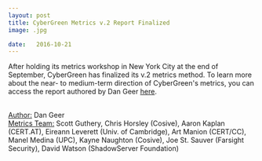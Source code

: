 ```yaml
---
layout: post
title: CyberGreen Metrics v.2 Report Finalized 
image: .jpg

date:   2016-10-21
---
```


After holding its metrics workshop in New York City at the end of September, CyberGreen has finalized its v.2 metrics method. To learn more about the near- to medium-term direction of CyberGreen's metrics, you can access the report authored by Dan Geer <a href="{{site.media}}CyberGreen Metrics v.2.pdf" target="_blank"> here</a>. <br><br>

<u>Author:</u> Dan Geer<br>
<u>Metrics Team:</u> Scott Guthery, Chris Horsley (Cosive), Aaron Kaplan
(CERT.AT), Eireann Leverett (Univ. of Cambridge), Art
Manion (CERT/CC), Manel Medina (UPC), Kayne
Naughton (Cosive), Joe St. Sauver (Farsight Security),
David Watson (ShadowServer Foundation)
